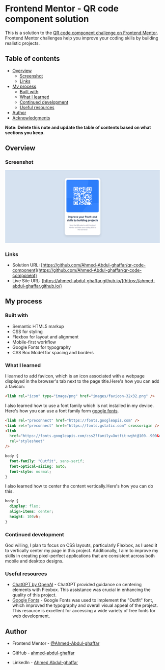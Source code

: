 # Frontend Mentor - QR code component solution

This is a solution to the [QR code component challenge on Frontend Mentor](https://www.frontendmentor.io/challenges/qr-code-component-iux_sIO_H). Frontend Mentor challenges help you improve your coding skills by building realistic projects.

## Table of contents

- [Overview](#overview)
  - [Screenshot](#screenshot)
  - [Links](#links)
- [My process](#my-process)
  - [Built with](#built-with)
  - [What I learned](#what-i-learned)
  - [Continued development](#continued-development)
  - [Useful resources](#useful-resources)
- [Author](#author)
- [Acknowledgments](#acknowledgments)

**Note: Delete this note and update the table of contents based on what sections you keep.**

## Overview

### Screenshot

![](design/my-design.png)

### Links

- Solution URL: [https://github.com/Ahmed-Abdul-ghaffar/qr-code-component](https://github.com/Ahmed-Abdul-ghaffar/qr-code-component)
- Live Site URL: [https://ahmed-abdul-ghaffar.github.io/](https://ahmed-abdul-ghaffar.github.io/)

## My process

### Built with

- Semantic HTML5 markup
- CSS for styling
- Flexbox for layout and alignment
- Mobile-first workflow
- Google Fonts for typography
- CSS Box Model for spacing and borders

### What I learned

I learned to add favicon, which is an icon associated with a webpage displayed in the browser's tab next to the page title.Here's how you can add a favicon:

```html
<link rel="icon" type="image/png" href="images/favicon-32x32.png" />
```

I also learned how to use a font family which is not installed in my device. Here's how you can use a font family form [google fonts](https://fonts.google.com/).

```html
<link rel="preconnect" href="https://fonts.googleapis.com" />
<link rel="preconnect" href="https://fonts.gstatic.com" crossorigin />
<link
  href="https://fonts.googleapis.com/css2?family=Outfit:wght@100..900&display=swap"
  rel="stylesheet"
/>
```

```css
body {
  font-family: "Outfit", sans-serif;
  font-optical-sizing: auto;
  font-style: normal;
}
```

I also learned how to center the content vertically.Here's how you can do this.

```css
body {
  display: flex;
  align-items: center;
  height: 100vh;
}
```

### Continued development

God willing, I plan to focus on CSS layouts, particularly Flexbox, as I used it to vertically center my page in this project. Additionally, I aim to improve my skills in creating pixel-perfect applications that are consistent across both mobile and desktop designs.

### Useful resources

- [ChatGPT by OpenAI](https://openai.com/chatgpt/) - ChatGPT provided guidance on centering elements with Flexbox. This assistance was crucial in enhancing the quality of this project.
- [Google Fonts](https://fonts.google.com/) - Google Fonts was used to implement the "Outfit" font, which improved the typography and overall visual appeal of the project. This resource is excellent for accessing a wide variety of free fonts for web development.

## Author

- Frontend Mentor - [@Ahmed-Abdul-ghaffar](https://www.frontendmentor.io/profile/Ahmed-Abdul-ghaffar)

- GitHub - [ahmed-abdul-ghaffar](https://github.com/ahmed-abdul-ghaffar)

- LinkedIn - [Ahmed Abdul-ghaffar](https://www.linkedin.com/in/ahmed-abdul-ghaffar-79535b23a/)

